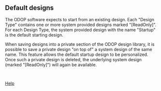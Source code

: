 ## Default designs

The ODOP software expects to start from an existing design. 
Each "Design Type" contains one or more system provided designs marked "[ReadOnly]". 
For each Design Type, the system provided design with the name "Startup" is the default starting design. 

When saving designs into a private section of the ODOP design library, 
it is possible to save a private design "on top of" a system design of the same name. 
This feature allows the default startup design to be personalized.
Once such a private design is deleted, the underlying system design (marked "[ReadOnly]") 
will again be available.

&nbsp;

[Help](./)
